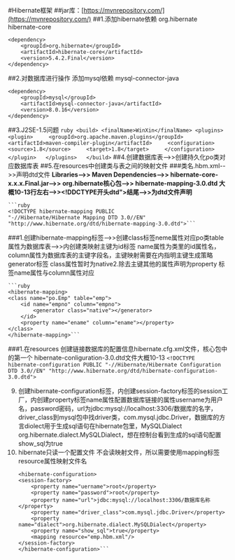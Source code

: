 #Hibernate框架
##jar库：[https://mvnrepository.com/](https://mvnrepository.com/)
##1.添加hibernate依赖
	org.hibernate hibernate-core

	<dependency>
    	<groupId>org.hibernate</groupId>
    	<artifactId>hibernate-core</artifactId>
		<version>5.4.2.Final</version>
	</dependency>
##2.对数据库进行操作 添加mysql依赖
	mysql-connector-java

	<dependency>
  		<groupId>mysql</groupId>
  		<artifactId>mysql-connector-java</artifactId>
  		<version>8.0.16</version>
  	</dependency>
##3.J2SE-1.5问题
	```ruby
	<build>
	<finalName>WinXin</finalName>
	<plugins>  
        <plugin>    
        <groupId>org.apache.maven.plugins</groupId>    
        <artifactId>maven-compiler-plugin</artifactId>    
        <configuration>    
            <source>1.8</source>    
            <target>1.8</target>    
        </configuration>    
        </plugin>  
      </plugins>  
	</build>```
##4.创建数据库表-->>创建持久化po类对应数据库表
##5.在resources中创建类与表之间的映射文件
###类名.hbm.xml-->>声明dtd文件
**Libraries-->>
Maven Dependencies-->>
hibernate-core-x.x.x.Final.jar-->>
org.hibernate核心包-->>
hibernate-mapping-3.0.dtd
大概10-13行左右-->><!DDCTYPE开头dtd">结尾-->>为dtd文件声明**

	```ruby
	<!DOCTYPE hibernate-mapping PUBLIC 
    "-//Hibernate/Hibernate Mapping DTD 3.0//EN"
    "http://www.hibernate.org/dtd/hibernate-mapping-3.0.dtd">```
	
###1.创建hibernate-mapping标签-->>创建class标签neme属性对应po类table属性为数据库表-->>内创建类映射主键为id标签 name属性为类里的id属性名，column属性为数据库表的主键字段名，主键映射需要在内指明主键生成策略generator标签 class属性暂时为native2.除去主键其他的属性声明为property 标签name属性与column属性对应

	```ruby
	<hibernate-mapping>
	<class name="po.Emp" table="emp">
		<id name="empno" column="empno">
			<generator class="native"></generator>
		</id>
		<property name="ename" column="ename"></property>
	</class>
	</hibernate-mapping>```

###1.在resources 创建链接数据库的配置信息hibernate.cfg.xml文件，核心包中的第一个 hibernate-conliguration-3.0.dtd文件大概10-13
	```
	<!DOCTYPE hibernate-configuration PUBLIC
	"-//Hibernate/Hibernate Configuration DTD 3.0//EN"
	"http://www.hibernate.org/dtd/hibernate-configuration-3.0.dtd">
	```


9.	创建hibernate-configuration标签，内创建session-factory标签的session工厂，内创建property标签name属性配置数据库链接的属性username为用户名，password密码，url为jdbc:mysql://localhost:3306/数据库的名字，driver_class到mysql包中找driver类，com.mysql.jdbc.Driver，数据库的方言diolect用于生成sql语句在hibernate包里，MySQLDialect org.hibernate.dialect.MySQLDialect，想在控制台看到生成的sql语句配置show_sql为true
10.	hibernate只读一个配置文件 不会读映射文件，所以需要使用mapping标签 resource属性映射文件名
	```
	<hibernate-configuration>
	<session-factory>
		<property name="uername">root</property>
		<property name="password">root</property>
		<property name="url">jdbc:mysql://localhost:3306/数据库名称</property>
		<property name="driver_class">com.mysql.jdbc.Driver</property>
		<property name="dialect">org.hibernate.dialect.MySQLDialect</property>
		<property name="show_sql">true</property>
		<mapping resource="emp.hbm.xml"/>
	</session-factory>
	</hibernate-configuration>```